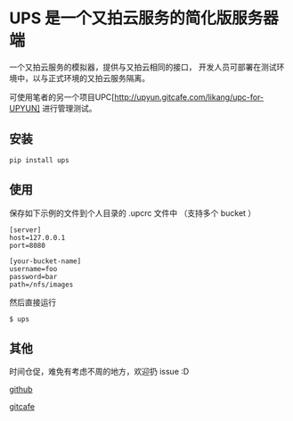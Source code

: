 # UPS 是一个又拍云服务的简化版服务器端

一个又拍云服务的模拟器，提供与又拍云相同的接口，
开发人员可部署在测试环境中，以与正式环境的又拍云服务隔离。

可使用笔者的另一个项目UPC[http://upyun.gitcafe.com/likang/upc-for-UPYUN] 
进行管理测试。


## 安装

```
pip install ups
```

## 使用

保存如下示例的文件到个人目录的 .upcrc 文件中 （支持多个 bucket ）

```
[server]
host=127.0.0.1
port=8080

[your-bucket-name]
username=foo
password=bar
path=/nfs/images

```

然后直接运行
```
$ ups
```


## 其他
时间仓促，难免有考虑不周的地方，欢迎扔 issue :D

[github](https://github.com/likang/ups)

[gitcafe](https://gitcafe.com/likang/ups)
